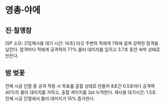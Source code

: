 # 영총·야에

## 진·칠앵참

[SP 소모: 21][재사용 대기 시간: 14초] 타깃 주변의 적에게 7회에 걸쳐 강력한 참격을 날린다. 참격마다 적에게 공격력의 77% 물리 대미지를 입히고 3.7초 동안 속박 상태로 만든다.

## 밤 벚꽃

전체 시공 단열 중 공격 적중 시 목표를 출혈 상태로 만들어 8초간 0.5초마다 공격력 40%의 물리 대미지를 가하고, 출혈 게이지를 2pt 누적한다. 재사용 대기시간: 1.5초. 전체 시공 단열에서 물리 대미지가 15% 증가한다.
